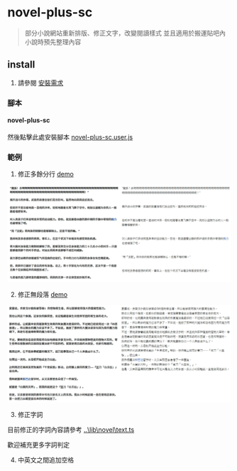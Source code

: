 # novel-plus-sc

> 部分小說網站重新排版、修正文字，改變閱讀樣式
> 並且適用於搬運貼吧內小說時預先整理內容

## install

1. 請參閱 [安裝需求](userscript.md)

### 腳本

#### novel-plus-sc

然後點擊此處安裝腳本 [novel-plus-sc.user.js](https://github.com/bluelovers/gm-user-scripts/raw/master/dist/novel-plus-sc.user.js)

### 範例

1. 修正多餘分行 [demo](https://tieba.baidu.com/p/5318185633)

![2017-12-06-16-31-05-1.png](images/novel-plus-sc/2017-12-06-16-31-05-1.png)

2. 修正無段落 [demo](https://tieba.baidu.com/p/5396791065)

![2017-12-06-17-24-01-4.png](images/novel-plus-sc/2017-12-06-17-24-01-4.png)

3. 修正字詞

目前修正的字詞內容請參考 [..\lib\novel\text.ts](..\lib\novel\text.ts)

歡迎補充更多字詞判定

4. 中英文之間追加空格
